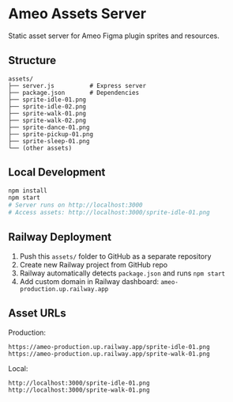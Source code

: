 # Ameo Assets Server

Static asset server for Ameo Figma plugin sprites and resources.

## Structure

```
assets/
├── server.js          # Express server
├── package.json       # Dependencies
├── sprite-idle-01.png
├── sprite-idle-02.png
├── sprite-walk-01.png
├── sprite-walk-02.png
├── sprite-dance-01.png
├── sprite-pickup-01.png
├── sprite-sleep-01.png
└── (other assets)
```

## Local Development

```bash
npm install
npm start
# Server runs on http://localhost:3000
# Access assets: http://localhost:3000/sprite-idle-01.png
```

## Railway Deployment

1. Push this `assets/` folder to GitHub as a separate repository
2. Create new Railway project from GitHub repo
3. Railway automatically detects `package.json` and runs `npm start`
4. Add custom domain in Railway dashboard: `ameo-production.up.railway.app`

## Asset URLs

Production:
```
https://ameo-production.up.railway.app/sprite-idle-01.png
https://ameo-production.up.railway.app/sprite-walk-01.png
```

Local:
```
http://localhost:3000/sprite-idle-01.png
http://localhost:3000/sprite-walk-01.png
```
